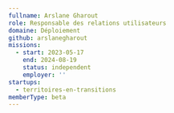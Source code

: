 ```yaml
---
fullname: Arslane Gharout
role: Responsable des relations utilisateurs
domaine: Déploiement
github: arslanegharout
missions:
  - start: 2023-05-17
    end: 2024-08-19
    status: independent
    employer: ''
startups:
  - territoires-en-transitions
memberType: beta
---
```


